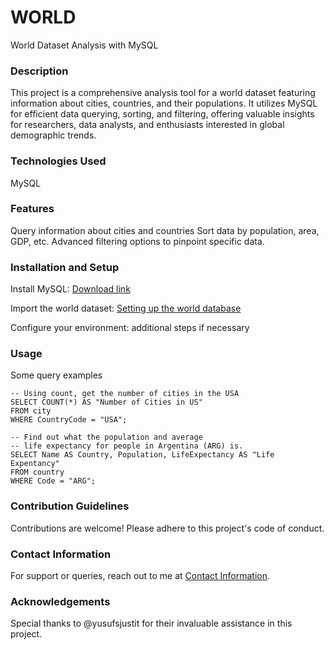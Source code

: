 
# WORLD
World Dataset Analysis with MySQL

### Description
This project is a comprehensive analysis tool for a world dataset featuring information about cities, countries, and their populations. It utilizes MySQL for efficient data querying, sorting, and filtering, offering valuable insights for researchers, data analysts, and enthusiasts interested in global demographic trends.

### Technologies Used
MySQL

### Features
Query information about cities and countries
Sort data by population, area, GDP, etc.
Advanced filtering options to pinpoint specific data.

### Installation and Setup
Install MySQL: [Download link](https://dev.mysql.com/downloads/installer/)

Import the world dataset: [Setting up the world database](https://dev.mysql.com/doc/world-setup/en/)

Configure your environment: additional steps if necessary

### Usage
Some query examples
```
-- Using count, get the number of cities in the USA
SELECT COUNT(*) AS "Number of Cities in US"
FROM city
WHERE CountryCode = "USA";

-- Find out what the population and average 
-- life expectancy for people in Argentina (ARG) is.
SELECT Name AS Country, Population, LifeExpectancy AS "Life Expentancy"
FROM country
WHERE Code = "ARG";
```

### Contribution Guidelines
Contributions are welcome! Please adhere to this project's code of conduct.

### Contact Information
For support or queries, reach out to me at [Contact Information](mailto:albertevieites@gmail.com).

### Acknowledgements
Special thanks to @yusufsjustit for their invaluable assistance in this project.

